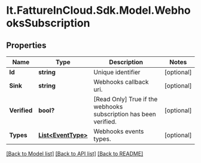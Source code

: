 # It.FattureInCloud.Sdk.Model.WebhooksSubscription

## Properties

Name | Type | Description | Notes
------------ | ------------- | ------------- | -------------
**Id** | **string** | Unique identifier | [optional] 
**Sink** | **string** | Webhooks callback uri. | [optional] 
**Verified** | **bool?** | [Read Only] True if the webhooks subscription has been verified. | [optional] 
**Types** | [**List&lt;EventType&gt;**](EventType.md) | Webhooks events types. | [optional] 

[[Back to Model list]](../README.md#documentation-for-models) [[Back to API list]](../README.md#documentation-for-api-endpoints) [[Back to README]](../README.md)


